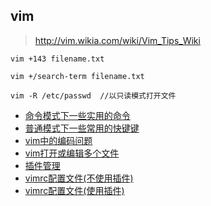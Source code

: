 ## vim

> <http://vim.wikia.com/wiki/Vim_Tips_Wiki>

```
vim +143 filename.txt

vim +/search-term filename.txt

vim -R /etc/passwd  //以只读模式打开文件
```

+ [命令模式下一些实用的命令](https://github.com/HudsonWu/linuxStudying/blob/master/efficiency/vim/cmd.md)
+ [普通模式下一些常用的快键键](https://github.com/HudsonWu/linuxStudying/blob/master/efficiency/vim/normal.md)
+ [vim中的编码问题](https://github.com/HudsonWu/linuxStudying/blob/master/efficiency/vim/encoding.md)
+ [vim打开或编辑多个文件](https://github.com/HudsonWu/linuxStudying/blob/master/efficiency/vim/multifile.md)
+ [插件管理](https://github.com/HudsonWu/linuxStudying/blob/master/efficiency/vim/plugins.md)
+ [vimrc配置文件(不使用插件)](https://github.com/HudsonWu/linuxStudying/blob/master/efficiency/vim/vimrc)
+ [vimrc配置文件(使用插件)](https://github.com/HudsonWu/linuxStudying/blob/master/efficiency/vim/init.vim)
